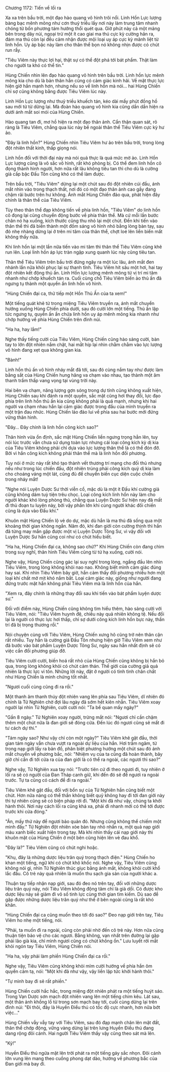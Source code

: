 




Chương 1172: Tiến về lối ra


Xa xa trên bầu trời, một đạo hào quang vô hình trôi nổi. Linh Hồn Lực lượng bàng bạc mênh mông như cơn thuỷ triều lấy nơi này làm trung tâm nhanh chóng từ bốn phương tám hướng thổi quét qua. Giờ phút này cả một mảng bên trong dãy núi, ngoại trừ một ít cao giai ma thú cực kỳ cường hãn ra, đám ma thú còn lại đều cảm nhận được mội loại uy áp cực kỳ mãnh liệt từ linh hồn. Uy áp bậc này làm cho thân thể bọn nó không nhịn được có chút run rẩy.

"Tiêu Viêm này thực lợi hại, thật sự có thể đột phá tới bát phẩm. Thật làm cho người ta khó có thể tin."

Hùng Chiến nhìn lên đạo hào quang vô hình trên bầu trời. Linh hồn lực mênh mông kia cho dù là bản thân hắn cũng có cảm giác kinh hãi. Về mặt thực lực hiện giờ hắn mạnh hơn, nhưng nếu so về linh hồn mà nói… hai Hùng Chiến chỉ sợ cũng không bằng được Tiêu Viêm lúc này.

Linh Hồn Lực lượng như thuỷ triều khuếch tán, kéo dài mấy phút đồng hồ sau mới từ từ dừng lại. Mà đoàn hào quang vô hình kia cũng dần dần hiện ra dưới ánh mắt soi mói của Hùng Chiến.

Hào quang tan đi, mơ hồ hiện ra một đạo thân ảnh. Cẩn thận quan sát, rõ ràng là Tiêu Viêm, chẳng qua lúc này bề ngoài thân thể Tiêu Viêm cực kỳ hư ảo.

"Đây là linh hồn?" Hùng Chiến nhìn Tiêu Viêm hư ảo trên bầu trời, trong lòng đột nhiên thất kinh, thấp giọng nói.

Linh hồn đối với thời đại này mà nói quả thực là quá mức mờ ảo. Linh Hồn Lực lượng cũng là vô sắc vô hình, rất khó phòng bị. Có thể đem linh hồn cô đọng thành hình người, hơn nữa rất lâu không tiêu tan thì cho dù là cường giả cấp bậc Đấu Tôn cũng khó có thể làm được.

Trên bầu trời, "Tiêu Viêm" dừng lại một chút sau đó đột nhiên cúi đầu, ánh mắt nhìn vào trong thạch thất, nơi đó có một đạo thân ảnh cao gầy đang chậm rãi bước trên hư không. Ánh mắt Hùng Chiến đảo qua, phát hiện đây chính là thân thể của Tiêu Viêm.

Tùy theo thân thể đạp không tiến về phía linh hồn, "Tiêu Viêm" do linh hồn cô đọng lại cũng chuyển động bước về phía thân thể. Mà cứ mỗi lần bước chân nó hạ xuống, kích thước cũng thu nhỏ lại một chút. Đến khi tiến vào thân thể thì đã biến thành một đốm sáng vô hình nhỏ bằng lòng bàn tay, sau đó nhẹ nhàng dừng lại ở trên mi tâm của thân thể, chợt loé lên liền biến mất không thấy nữa.

Khi linh hồn lại một lần nữa tiến vào mi tâm thì thân thể Tiêu Viêm cũng khẽ run lên. Loại linh hồn áp lực tràn ngập xung quanh lúc này cũng tiêu tan.

Thân thể Tiêu Viêm trên bầu trời đứng ngây ra một lúc lâu, ánh mắt đen nhánh lần nữa khôi phục lại sự thanh tỉnh. Tiêu Viêm hít sâu một hơi, hai tay đột nhiên kết động thủ ấn. Linh Hồn lực lượng mênh mông từ vị trí mi tâm nhanh như chớp khuếch tán ra. Cuối cùng chỗ Tiêu Viêm biến ảo thủ ấn đã ngưng tụ thành một quyền ấn linh hồn vô hình.

"Hùng Chiến đại ca, thử tiếp một Hồn Thủ Ấn của ta xem!"

Một tiếng quát khẽ từ trong miệng Tiêu Viêm truyền ra, ánh mắt chuyển hướng xuống Hùng Chiến phía dưới, sau đó cười lớn một tiếng. Thủ ấn lập tức ngưng tụ, quyền ấn ẩn chứa linh hồn uy áp mênh mông kia nhanh như chớp hướng về phía Hùng Chiến trên đỉnh núi.

"Ha ha, hay lắm!"

Nghe thấy tiếng cười của Tiêu Viêm, Hùng Chiến cũng hào sảng cười, bàn tay to lớn đột nhiên nắm chặt, hai mắt híp lại nhìn chằm chằm vào lực lượng vô hình đang xẹt qua không gian kia.

"Bành!"

Linh hồn thủ ấn vô hình nháy mắt đã tới, sau đó cùng nắm tay như được làm bằng sắt của Hùng Chiến hung hăng va chạm vào nhau, tạo thành một âm thanh trầm thấp vang vọng tại vùng trời này.

Hai bên va chạm, năng lượng gợn sóng trong dự tính cũng không xuất hiện, Hùng Chiến sau khi đánh ra một quyền, sắc mặt cũng hơi thay đổi, lực đạo phía trên linh hồn thủ ấn kia cũng không phải là quá mạnh, nhưng khi hai người va chạm nhau hắn lại cảm giác được trong đầu của mình truyền ra một trận đau nhức. Hùng Chiến lảo đảo lui về phía sau hai bước mới đứng vững thân hình.

"Đây… Đây chính là linh hồn công kích sao?"

Thân hình vừa ổn định, sắc mặt Hùng Chiến liền ngưng trọng hẳn lên, tuy nói lúc trước vẫn chưa sử dụng toàn lực nhưng cái loại công kích kỳ dị kia của Tiêu Viêm không phải chỉ dựa vào lực lượng thân thể là có thể đón đỡ. Bởi vì hắn công kích không phải thân thể mà là linh hồn đối phương.

Tuy nói ở mức này rất khó tạo thành vết thương trí mạng cho đối thủ nhưng nếu như trong lúc chiến đấu, đột nhiên trúng phải công kích quỷ dị kia làm cho choáng váng một lát, cũng đủ để chuyển biến cục diện cuộc chiến trong nháy mắt!

"Nghe nói Luyện Dược Sư thời viễn cổ, mặc dù là một ít Đấu khí cường giả cũng không dám tuỳ tiện trêu chọc. Loại công kích linh hồn này làm cho người khác khó lòng phòng thủ, chẳng qua Luyện Dược Sư hiện nay đã mất đi thủ đoạn tu luyện này, bởi vậy phần lớn khi cùng người khác đối chiến cũng là dựa vào Đấu khí."

Khuôn mặt Hùng Chiến lộ vẻ do dự, mặc dù hắn là ma thú đã sống qua một khoảng thời gian không ngắn. Năm đó, khi đan giới còn cường thịnh thì hắn đã từng may mắn gặp được một vị Luyện Dược Tông Sư, vì vậy đối với Luyện Dược Sư hắn cũng coi như có chút hiểu biết.

"Ha ha, Hùng Chiến đại ca, không sao chứ?" Khi Hùng Chiến còn đang chìm trong suy nghĩ, thân hình Tiêu Viêm cũng từ từ hạ xuống, cười nói.

Nghe vậy, Hùng Chiến cũng gác lại suy nghĩ trong lòng, ngẩng đầu lên nhìn Tiêu Viêm, trong lòng không khỏi nao nao. Không biết mình cảm giác đúng hay sai. Khi nhìn Tiêu Viêm bây giờ, hắn cảm thấy đối phương nhiều hơn một loại khí chất mờ mịt khó nắm bắt. Loại cảm giác này, giống như người đang đứng trước mặt hắn không phải Tiêu Viêm mà là linh hồn của hắn.

"Xem ra, đây chính là những thay đổi sau khi tiến vào bát phẩm luyện dược sư."

Đối với điểm này, Hùng Chiến cũng không tìm hiểu thêm, hào sảng cười với Tiêu Viêm, nói: "Tiêu Viêm huynh đệ, chiêu này quả nhiên không tệ. Nếu đổi lại là người có thực lực hơi thấp, chỉ sợ dưới công kích linh hồn bực này, thần trí đã bị trọng thương rồi."

Nói chuyện cùng với Tiêu Viêm, Hùng Chiến xưng hô cũng trở nên thân cận rất nhiều. Tuy hắn là cường giả Đấu Tôn nhưng hiện giờ Tiêu Viêm xem như đã bước vào bát phẩm Luyện Dược Tông Sư, ngày sau hắn nhất định sẽ có việc cần đối phương giúp đỡ.

Tiêu Viêm cười cười, biến hoá rất nhỏ của Hùng Chiến cũng không bị hắn bỏ qua, trong lòng không khỏi có chút cảm thán. Thế giới của cường giả quả nhiên là thực lực vi tôn. Những lời này, đặt ở người có tình tình chân chất như Hùng Chiến là minh chứng tốt nhất.

"Ngươi cuối cùng cũng đi ra rồi."

Một thanh âm thanh thúy đột nhiên vang lên phía sau Tiêu Viêm, dĩ nhiên đó chính là Tử Nghiên chờ đợi lâu ngày đã sớm hết kiên nhẫn. Tiêu Viêm xoay người lại nhìn Tử Nghiên, cười cười nói: "Ta bế quan mấy ngày?"

"Gần 8 ngày." Tử Nghiên xoay người, trừng mắt nói: "Ngươi chỉ cần chậm thêm một chút nữa là đan giới sẽ đóng cửa. Đến lúc đó ngươi cũng sẽ mất đi tư cách dự thi."

"Tám ngày sao? Như vậy chỉ còn một ngày?" Tiêu Viêm khẽ gật đầu, thời gian tám ngày vẫn chưa vượt ra ngoài dự liệu của hắn. Hơi trầm ngâm, từ trong nạp giới lấy ra bản đồ, phân biệt phương hướng một chút sau đó ánh mắt chuyển về phương bắc, nói: "Nhiệm vụ của ta cũng đã hoàn thành, bây giờ chỉ cần đi tới cửa ra của đan giới là có thể ra ngoài, các ngươi thì sao?"

Nghe vậy, Tử Nghiên xua tay nói: "Trước tiên cứ đi theo ngươi đi, tuy nhiên ở lối ra sẽ có người của Đan Tháp canh giữ, khi đến đó sẽ để ngươi ra ngoài trước. Tự ta cũng có cách để đi ra ngoài."

Tiêu Viêm khẽ gật đầu, đối với bổn sự của Tử Nghiên hắn cũng biết một chút. Hơn nữa nàng có thể thần không biết quỷ không hay đi tới đan giới này thì tự nhiên cũng sẽ có biện pháp rời đi. "Một khi đã như vậy, chúng ta khởi hành thôi. Nơi này cách lối ra cũng khá xa, phải đi nhanh mới có thể tới được trước khi cửa đóng."

"Ân, mấy thứ này để ngươi bảo quản đó. Nhưng cũng không thể chiếm một mình đấy." Tử Nghiên đột nhiên xòe bàn tay nhỏ nhắn ra, một quả nạp giới màu xanh biếc xuất hiện trong tay. Mà khi nhìn thấy cái nạp giới này thì khuôn mặt của Hùng Chiến ở một bên cũng hiện lên vẻ đau khổ.

"Đây là?" Tiêu Viêm cũng có chút nghi hoặc.

"Khụ, đây là những dược liệu trân quý trong thạch điện." Hùng Chiến ho khan một tiếng, ngữ khí có chút khô khốc nói. Nghe vậy, Tiêu Viêm cũng không nói gì, nhìn Tử Nghiên thúc giục bằng ánh mắt, không khỏi cười khổ lắc đầu. Cô trẻ này quả nhiên là muốn thu sạch gia sản của người khác a.

Thuận tay tiếp nhận nạp giới, sau đó đeo nó trên tay, đối với những dược liệu trân quý này, nói Tiêu Viêm không động tâm chỉ là giả dối. Có được kho dược liệu này sẽ giảm đi vô số tinh lực cùng thời gian tìm kiếm. Dù sao để gặp được những dược liệu trân quý như thế ở bên ngoài cũng là rất khó khăn.

"Hùng Chiến đại ca cũng muốn theo tới đó sao?" Đeo nạp giới trên tay, Tiêu Viêm ho nhẹ một tiếng, nói.

"Phải, ta muốn đi ra ngoài, cũng còn phải nhờ đến cô trẻ này. Hơn nữa cũng thuận tiện bảo vệ cho các ngươi. Bằng không, vạn nhất trên đường lại gặp phải lão già kia, chỉ mình ngươi cũng có chút không ổn." Lưu luyết rời mắt khỏi ngón tay Tiêu Viêm, Hùng Chiến nói.

"Ha ha, vậy phải làm phiền Hùng Chiến đại ca rồi."

Nghe vậy, Tiêu Viêm cũng không khỏi mỉm cười hướng về phía hắn ôm quyền cảm tạ, nói: "Một khi đã như vậy, vậy liền lập tức khởi hành thôi."

"Tự mình bay đi sẽ rất phiền."

Hùng Chiến cười hắc hắc, trong miệng đột nhiên phát ra một tiếng huýt sáo. Trong Vạn Dược sơn mạch đột nhiên vang lên một tiếng chim kêu. Lát sau, một thân ảnh khổng lồ từ trong sơn mạch bay tới, cuối cùng dừng lại trên đỉnh núi: "Đi thôi, đây là Huyền Điểu thú có tốc độ cực nhanh, hơn nữa bớt việc…"

Hùng Chiến vẫy vẫy tay với Tiêu Viêm, sau đó đạp mạnh chân lên mặt đất, thân thể chớp động, vững vàng dừng lại trên lưng Huyền Điểu thú đang dang rộng đôi cánh. Hai người Tiêu Viêm thấy vậy cũng theo sát mà lên.

"Kỷ!"

Huyền Điểu thú ngửa mặt lên trời phát ra một tiếng gáy sắc nhọn. Đôi cánh lớn vung lên mang theo cuồng phong dạt dào, hướng về phương bắc của Đan giới mà bay đi.




